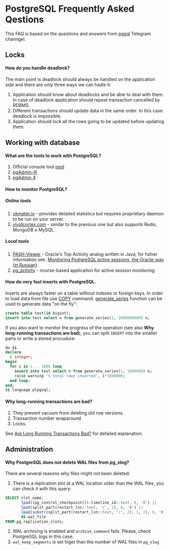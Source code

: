 # PostgreSQL Frequently Asked Qestions

This FAQ is based on the questions and answers from [pgsql](https://t.me/pgsql) Telegram channgel.

## Locks

#### How do you handle deadlock?

The main point is deadlock should always be handled on the application side and there are only three ways we can hadle it:

1. Application should know about deadlocks and be able to deal with them. In case of deadlock application should repeat transaction cancelled by RDBMS.
2. Different transactions should update data in the same order. In this case deadlock is impossible.
3. Application should lock all the rows going to be updated before updating them.

## Working with database

#### What are the tools to work with PostgreSQL?

1. Official console tool [psql](https://www.postgresql.org/docs/current/static/app-psql.html)
2. [pgAdmin-III](https://www.pgadmin.org/docs/pgadmin3/1.22/)
3. [pgAdmin 4](https://www.pgadmin.org/)

#### How to monitor PostgreSQL?

##### Online tools

1. [okmeter.io](https://okmeter.io/) - provides detailed statistics but requires proprietary daemon to be run on your server.
2. [vividcortex.com](https://www.vividcortex.com/) - similar to the previous one but also supports Redis, MongoDB и MySQL.

##### Local tools

1. [PASH-Viewer](https://github.com/dbacvetkov/PASH-Viewer) - Oracle's Top Activity analog written in Java, for futher information see. [Monitoring PostgreSQL active sessions, the Oracle-way (in Russian)](https://habr.com/post/413411/)
2. [pg_activity](https://github.com/julmon/pg_activity) - ncurse-based application for active session monitoring.

#### How do very fast inserts with PostgreSQL.

Inserts are always faster on a table without indexes or foreign keys. In order to load data from file use [COPY](https://www.postgresql.org/docs/current/static/sql-copy.html) command. [generate_series](https://www.postgresql.org/docs/current/static/functions-srf.html) function can be used to generate data "on the fly":

```sql
create table test(id bigint);
insert into test select n from generate_series(1, 1000000000) n;
```

If you also want to monitor the progress of the operation (see also **Why long-running transactions are bad**), you can split `INSERT` into the smaller parts or write a stored procudure:

```sql
do $$
declare
  i integer;
begin
  for i in 1 .. 1000 loop
    insert into test select n from generate_series(1, 1000000) n;
    raise warning '% total rows inserted', i*1000000;
  end loop;
end;
$$ language plpgsql;
```

#### Why long-running transactions are bad?

1. They prevent vacuum from deleting old row versions.
2. Transaction number wraparound
3. Locks.

See [Are Long Running Transactions Bad?](https://www.simononsoftware.com/are-long-running-transactions-bad/) for defailed explanation.

## Administration

#### Why PostgreSQL does not delete WAL files from pg_xlog?

There are several reasons why files might not been deleted:

1. There is a replication slot at a WAL location older than the WAL files, you can check it with this query:

```sql
SELECT slot_name,
       lpad((pg_control_checkpoint()).timeline_id::text, 8, '0') ||
       lpad(split_part(restart_lsn::text, '/', 1), 8, '0') ||
       lpad(substr(split_part(restart_lsn::text, '/', 2), 1, 2), 8, '0')
       AS wal_file
FROM pg_replication_slots;
```

2. WAL archiving is enabled and `archive_command` fails. Please, check PostgreSQL logs in this case.
3. `wal_keep_segments` is set higer than the number of WAL files in `pg_xlog`